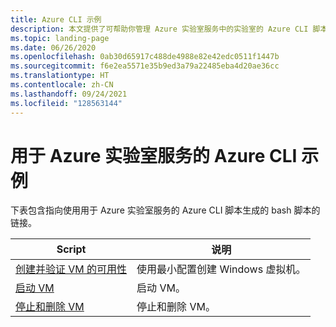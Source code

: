 ```yaml
---
title: Azure CLI 示例
description: 本文提供了可帮助你管理 Azure 实验室服务中的实验室的 Azure CLI 脚本示例列表。
ms.topic: landing-page
ms.date: 06/26/2020
ms.openlocfilehash: 0ab30d65917c488de4988e82e42edc0511f1447b
ms.sourcegitcommit: f6e2ea5571e35b9ed3a79a22485eba4d20ae36cc
ms.translationtype: HT
ms.contentlocale: zh-CN
ms.lasthandoff: 09/24/2021
ms.locfileid: "128563144"
---
```

# <a name="azure-cli-samples-for-azure-lab-services"></a>用于 Azure 实验室服务的 Azure CLI 示例

下表包含指向使用用于 Azure 实验室服务的 Azure CLI 脚本生成的 bash 脚本的链接。 

| Script | 说明 |
|---|---|
| [创建并验证 VM 的可用性](scripts/create-verify-virtual-machine-in-lab-cli.md) | 使用最小配置创建 Windows 虚拟机。 |
| [启动 VM](scripts/start-connect-virtual-machine-in-lab-cli.md) | 启动 VM。 |
| [停止和删除 VM](scripts/stop-delete-virtual-machine-in-lab-cli.md) | 停止和删除 VM。 |
